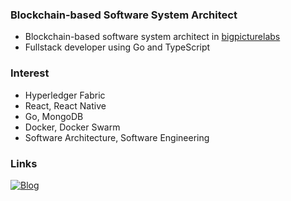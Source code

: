 ### Blockchain-based Software System Architect

* Blockchain-based software system architect in [bigpicturelabs](https://bigpicturelabs.io)
* Fullstack developer using Go and TypeScript

### Interest

* Hyperledger Fabric
* React, React Native 
* Go, MongoDB
* Docker, Docker Swarm
* Software Architecture, Software Engineering

### Links

[![Blog](https://img.shields.io/badge/-Blog-%2321759B?style=flat&logo=wordpress&link=https://morphism0.wordpress.com)](https://morphism0.wordpress.com)
